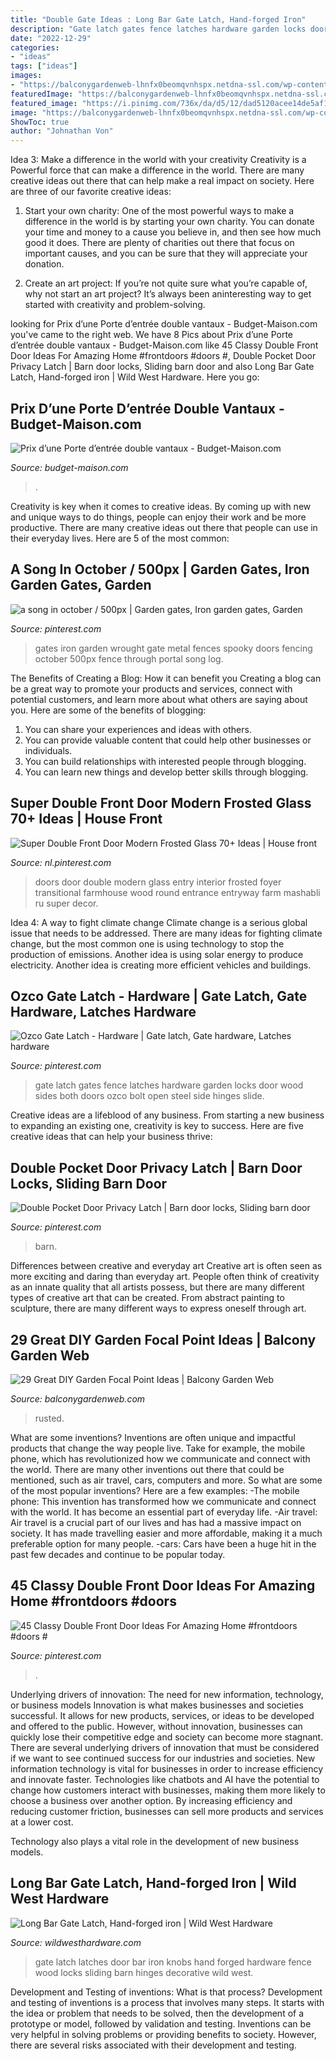 ```yaml
---
title: "Double Gate Ideas : Long Bar Gate Latch, Hand-forged Iron"
description: "Gate latch gates fence latches hardware garden locks door wood sides both doors ozco bolt open steel side hinges slide"
date: "2022-12-29"
categories:
- "ideas"
tags: ["ideas"]
images:
- "https://balconygardenweb-lhnfx0beomqvnhspx.netdna-ssl.com/wp-content/uploads/2019/08/diy-focal-points-moon-gate.jpg"
featuredImage: "https://balconygardenweb-lhnfx0beomqvnhspx.netdna-ssl.com/wp-content/uploads/2019/08/diy-focal-points-moon-gate.jpg"
featured_image: "https://i.pinimg.com/736x/da/d5/12/dad5120acee14de5af1a0ec36889d575--gate-ideas-gate-latch-ideas.jpg"
image: "https://balconygardenweb-lhnfx0beomqvnhspx.netdna-ssl.com/wp-content/uploads/2019/08/diy-focal-points-moon-gate.jpg"
ShowToc: true
author: "Johnathan Von"
---
```



Idea 3: Make a difference in the world with your creativity
Creativity is a Powerful force that can make a difference in the world. There are many creative ideas out there that can help make a real impact on society. Here are three of our favorite creative ideas:
1. Start your own charity: One of the most powerful ways to make a difference in the world is by starting your own charity. You can donate your time and money to a cause you believe in, and then see how much good it does. There are plenty of charities out there that focus on important causes, and you can be sure that they will appreciate your donation.

2. Create an art project: If you’re not quite sure what you’re capable of, why not start an art project? It’s always been aninteresting way to get started with creativity and problem-solving.

	

		
looking for Prix d’une Porte d’entrée double vantaux - Budget-Maison.com you've came to the right web. We have 8 Pics about Prix d’une Porte d’entrée double vantaux - Budget-Maison.com like 45 Classy Double Front Door Ideas For Amazing Home #frontdoors #doors #, Double Pocket Door Privacy Latch | Barn door locks, Sliding barn door and also Long Bar Gate Latch, Hand-forged iron | Wild West Hardware. Here you go:
		
    
## Prix D’une Porte D’entrée Double Vantaux - Budget-Maison.com

<img loading=lazy src="https://budget-maison.com/photos/porte-entree/4-porte-entree-double-vantaux-grand.jpg" onerror="this.onerror=null;this.src='https://tse2.mm.bing.net/th?id=OIP.UI2vrMYcyCuV5e4BErR75gHaFx&amp;pid=15.1';" alt="Prix d’une Porte d’entrée double vantaux - Budget-Maison.com">

_Source: budget-maison.com_

>. 

	

Creativity is key when it comes to creative ideas. By coming up with new and unique ways to do things, people can enjoy their work and be more productive. There are many creative ideas out there that people can use in their everyday lives. Here are 5 of the most common: 

    
## A Song In October / 500px | Garden Gates, Iron Garden Gates, Garden

<img loading=lazy src="https://i.pinimg.com/736x/29/0e/05/290e05e0e5f1bb2f28c1c123fd70c26a.jpg" onerror="this.onerror=null;this.src='https://tse3.mm.bing.net/th?id=OIP.E5OQTKuVPbRYGmzgKf_rpgHaKW&amp;pid=15.1';" alt="a song in october / 500px | Garden gates, Iron garden gates, Garden">

_Source: pinterest.com_

>gates iron garden wrought gate metal fences spooky doors fencing october 500px fence through portal song log. 

	

The Benefits of Creating a Blog: How it can benefit you
Creating a blog can be a great way to promote your products and services, connect with potential customers, and learn more about what others are saying about you. Here are some of the benefits of blogging:
1. You can share your experiences and ideas with others.
2. You can provide valuable content that could help other businesses or individuals.
3. You can build relationships with interested people through blogging.
4. You can learn new things and develop better skills through blogging.

    
## Super Double Front Door Modern Frosted Glass 70+ Ideas | House Front

<img loading=lazy src="https://i.pinimg.com/originals/90/7a/34/907a349406bb6de5bf464340325a4493.jpg" onerror="this.onerror=null;this.src='https://tse4.mm.bing.net/th?id=OIP.HxdM_bZZAIRSrLXwdbV98QAAAA&amp;pid=15.1';" alt="Super Double Front Door Modern Frosted Glass 70+ Ideas | House front">

_Source: nl.pinterest.com_

>doors door double modern glass entry interior frosted foyer transitional farmhouse wood round entrance entryway farm mashabli ru super decor. 

	

Idea 4: A way to fight climate change
Climate change is a serious global issue that needs to be addressed. There are many ideas for fighting climate change, but the most common one is using technology to stop the production of emissions. Another idea is using solar energy to produce electricity. Another idea is creating more efficient vehicles and buildings.

    
## Ozco Gate Latch - Hardware | Gate Latch, Gate Hardware, Latches Hardware

<img loading=lazy src="https://i.pinimg.com/736x/da/d5/12/dad5120acee14de5af1a0ec36889d575--gate-ideas-gate-latch-ideas.jpg" onerror="this.onerror=null;this.src='https://tse3.mm.bing.net/th?id=OIP.uCeEnP2W94-gok-GnmI95wHaKK&amp;pid=15.1';" alt="Ozco Gate Latch - Hardware | Gate latch, Gate hardware, Latches hardware">

_Source: pinterest.com_

>gate latch gates fence latches hardware garden locks door wood sides both doors ozco bolt open steel side hinges slide. 

	

Creative ideas are a lifeblood of any business. From starting a new business to expanding an existing one, creativity is key to success. Here are five creative ideas that can help your business thrive:

    
## Double Pocket Door Privacy Latch | Barn Door Locks, Sliding Barn Door

<img loading=lazy src="https://i.pinimg.com/736x/1c/bf/6e/1cbf6eb14f121fce5e9f711ae9ec53fe.jpg" onerror="this.onerror=null;this.src='https://tse2.mm.bing.net/th?id=OIP.lvLBsSaj7zW5XjnzXpPnRwHaK_&amp;pid=15.1';" alt="Double Pocket Door Privacy Latch | Barn door locks, Sliding barn door">

_Source: pinterest.com_

>barn. 

	

Differences between creative and everyday art
Creative art is often seen as more exciting and daring than everyday art. People often think of creativity as an innate quality that all artists possess, but there are many different types of creative art that can be created. From abstract painting to sculpture, there are many different ways to express oneself through art.

    
## 29 Great DIY Garden Focal Point Ideas | Balcony Garden Web

<img loading=lazy src="https://balconygardenweb-lhnfx0beomqvnhspx.netdna-ssl.com/wp-content/uploads/2019/08/diy-focal-points-moon-gate.jpg" onerror="this.onerror=null;this.src='https://tse1.mm.bing.net/th?id=OIP.LvvbCe5HT9kPNczb_oUJYgHaLD&amp;pid=15.1';" alt="29 Great DIY Garden Focal Point Ideas | Balcony Garden Web">

_Source: balconygardenweb.com_

>rusted. 

	

What are some inventions?
Inventions are often unique and impactful products that change the way people live. Take for example, the mobile phone, which has revolutionized how we communicate and connect with the world. There are many other inventions out there that could be mentioned, such as air travel, cars, computers and more. So what are some of the most popular inventions? Here are a few examples: 
-The mobile phone: This invention has transformed how we communicate and connect with the world. It has become an essential part of everyday life. 
-Air travel: Air travel is a crucial part of our lives and has had a massive impact on society. It has made travelling easier and more affordable, making it a much preferable option for many people. 
-cars: Cars have been a huge hit in the past few decades and continue to be popular today.

    
## 45 Classy Double Front Door Ideas For Amazing Home #frontdoors #doors #

<img loading=lazy src="https://i.pinimg.com/736x/08/95/c8/0895c8b46f7dbfae3e55cf2c04ed3d02.jpg" onerror="this.onerror=null;this.src='https://tse3.mm.bing.net/th?id=OIP.sOsdywVd5HQIHHRIthujWAHaLH&amp;pid=15.1';" alt="45 Classy Double Front Door Ideas For Amazing Home #frontdoors #doors #">

_Source: pinterest.com_

>. 

	

Underlying drivers of innovation: The need for new information, technology, or business models
Innovation is what makes businesses and societies successful. It allows for new products, services, or ideas to be developed and offered to the public. However, without innovation, businesses can quickly lose their competitive edge and society can become more stagnant. There are several underlying drivers of innovation that must be considered if we want to see continued success for our industries and societies.
New information technology is vital for businesses in order to increase efficiency and innovate faster. Technologies like chatbots and AI have the potential to change how customers interact with businesses, making them more likely to choose a business over another option. By increasing efficiency and reducing customer friction, businesses can sell more products and services at a lower cost.

Technology also plays a vital role in the development of new business models.

    
## Long Bar Gate Latch, Hand-forged Iron | Wild West Hardware

<img loading=lazy src="https://cdn.shopify.com/s/files/1/1074/6458/products/long_bar_gate_latch_grande.jpg?v=1533776155" onerror="this.onerror=null;this.src='https://tse3.mm.bing.net/th?id=OIP.zlN1hhr6aWLspwCc-xiaZQHaFj&amp;pid=15.1';" alt="Long Bar Gate Latch, Hand-forged iron | Wild West Hardware">

_Source: wildwesthardware.com_

>gate latch latches door bar iron knobs hand forged hardware fence wood locks sliding barn hinges decorative wild west. 

	

Development and Testing of inventions: What is that process?
Development and testing of inventions is a process that involves many steps. It starts with the idea or problem that needs to be solved, then the development of a prototype or model, followed by validation and testing. Inventions can be very helpful in solving problems or providing benefits to society. However, there are several risks associated with their development and testing.

